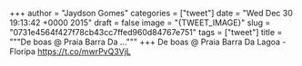 
+++
author = "Jaydson Gomes"
categories = ["tweet"]
date = "Wed Dec 30 19:13:42 +0000 2015"
draft = false
image = "{TWEET_IMAGE}"
slug = "0731e4564f427f78cb43cc7ffed960d84767e751"
tags = ["tweet"]
title = """De boas @ Praia Barra Da ..."""
+++
De boas @ Praia Barra Da Lagoa - Floripa https://t.co/mwrPvQ3VjL
